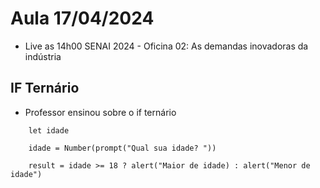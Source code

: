 # Aula 17/04/2024

- Live as 14h00 SENAI 2024 - Oficina 02: As demandas inovadoras da indústria

## IF Ternário
- Professor ensinou sobre o if ternário
```
    let idade

    idade = Number(prompt("Qual sua idade? "))

    result = idade >= 18 ? alert("Maior de idade) : alert("Menor de idade")
```